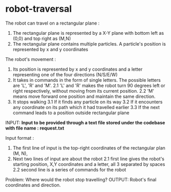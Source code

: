 # robot-traversal
The robot can travel on a rectangular plane :
1. The rectangular plane is represented by a X-Y plane with bottom left as (0,0) and top right as
(M,N)
2. The rectangular plane contains multiple particles. A particle's position is represented by x and
y coordinates

The robot's movement :
1. Its position is represented by x and y coordinates and a letter representing one of the four
directions (N/S/E/W)
2. It takes in commands in the form of single letters. The possible letters are 'L', 'R' and 'M'.
2.1 'L' and 'R' makes the robot turn 90 degrees left or right respectively, without moving from
its current position.
2.2 'M' means move forward one position and maintain the same direction.
3. It stops walking
3.1 If it finds any particle on its way
3.2 If it encounters any coordinate on its path which it had travelled earlier
3.3 If the next command leads to a position outside rectangular plane

INPUT:
**Input to be provided through a text file stored under the codebase with file name : request.txt**

Input format : 
1. The first line of input is the top-right coordinates of the rectangular plan (M, N),
2. Next two lines of input are about the robot
2.1 first line gives the robot's starting position, X,Y coordinates and a letter, all 3 separated by
spaces
2.2 second line is a series of commands for the robot

Problem:
Where would the robot stop travelling?
OUTPUT:
Robot's final coordinates and direction.

